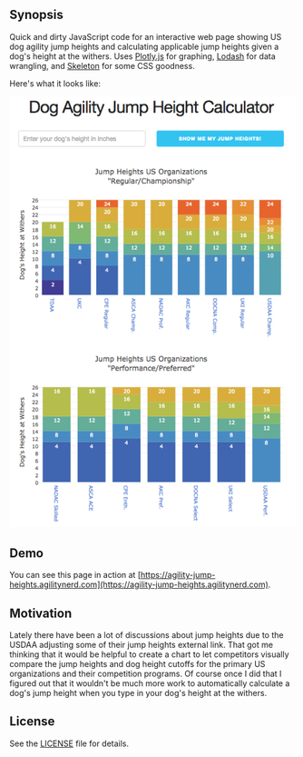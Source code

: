 
## Synopsis

Quick and dirty JavaScript code for an interactive web page showing US dog agility jump heights and calculating applicable jump heights given a dog's height at the withers.
Uses [Plotly.js](https://plot.ly/javascript/) for graphing, [Lodash](https://lodash.com/) for data wrangling, and [Skeleton](http://getskeleton.com/) for some CSS goodness.

Here's what it looks like:

![Screenshot](content/images/jumpheights.png)

## Demo

You can see this page in action at [https://agility-jump-heights.agilitynerd.com](https://agility-jump-heights.agilitynerd.com).

## Motivation

Lately there have been a lot of discussions about jump heights due to the USDAA adjusting some of their jump heights external link. That got me thinking that it would be helpful to create a chart to let competitors visually compare the jump heights and dog height cutoffs for the primary US organizations and their competition programs. Of course once I did that I figured out that it wouldn't be much more work to automatically calculate a dog's jump height when you type in your dog's height at the withers.

## License

See the [LICENSE](license.txt) file for details.